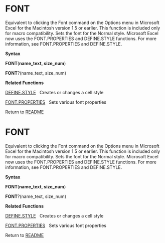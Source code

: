 # FONT

Equivalent to clicking the Font command on the Options menu in Microsoft
Excel for the Macintosh version 1.5 or earlier. This function is
included only for macro compatibility. Sets the font for the Normal
style. Microsoft Excel now uses the FONT.PROPERTIES and DEFINE.STYLE
functions. For more information, see FONT.PROPERTIES and DEFINE.STYLE.

**Syntax**

**FONT**(**name\_text, size\_num**)

**FONT**?(name\_text, size\_num)

**Related Functions**

[DEFINE.STYLE](DEFINE.STYLE.md)&nbsp;&nbsp;&nbsp;Creates or changes a cell style

[FONT.PROPERTIES](FONT.PROPERTIES.md)&nbsp;&nbsp;&nbsp;Sets various font properties



Return to [README](README.md#F)

# FONT

Equivalent to clicking the Font command on the Options menu in Microsoft
Excel for the Macintosh version 1.5 or earlier. This function is
included only for macro compatibility. Sets the font for the Normal
style. Microsoft Excel now uses the FONT.PROPERTIES and DEFINE.STYLE
functions. For more information, see FONT.PROPERTIES and DEFINE.STYLE.

**Syntax**

**FONT**(**name\_text, size\_num**)

**FONT**?(name\_text, size\_num)

**Related Functions**

[DEFINE.STYLE](DEFINE.STYLE.md)&nbsp;&nbsp;&nbsp;Creates or changes a cell style

[FONT.PROPERTIES](FONT.PROPERTIES.md)&nbsp;&nbsp;&nbsp;Sets various font properties



Return to [README](README.md#F)

